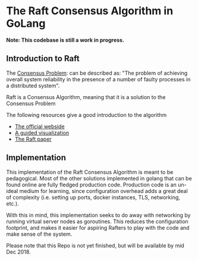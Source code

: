 # The Raft Consensus Algorithm in GoLang 

**Note: This codebase is still a work in progress.**


## Introduction to Raft
The [Consensus Problem](https://en.wikipedia.org/wiki/Consensus_(computer_science)): 
can be described as: "The problem of achieving overall system 
reliability in the presence of a number of faulty processes 
in a distributed system".

Raft is a Consensus Algorithm, meaning that it is a solution 
to the Consensus Problem 


The following resources give a good introduction to the algorithm
* [The official webside](https://raft.github.io/)
* [A guided visualization](http://thesecretlivesofdata.com/raft/)
* [The Raft paper](https://raft.github.io/raft.pdf)

## Implementation
This implementation of the Raft Consensus Algorithm is meant to 
be pedagogical. Most of the other solutions implemented in 
golang that can be found online are fully fledged production 
code.  Production code is an un-ideal medium for learning,
since configuration overhead adds a great deal of complexity 
(i.e. setting up ports, docker instances, TLS, networking, 
etc.).

With this in mind, this implementation seeks to do away with networking
by running virtual server nodes as goroutines. This reduces
the configuration footprint, and makes it easier for aspiring
Rafters to play with the code and make sense of the system.

Please note that this Repo is not yet finished, but will be
available by mid Dec 2018.
